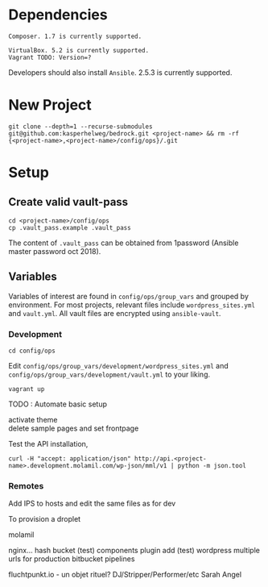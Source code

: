 # Dependencies

    Composer. 1.7 is currently supported.

    VirtualBox. 5.2 is currently supported.  
    Vagrant TODO: Version=?

Developers should also install `Ansible`. 2.5.3 is currently supported.


# New Project

    git clone --depth=1 --recurse-submodules git@github.com:kasperhelweg/bedrock.git <project-name> && rm -rf {<project-name>,<project-name>/config/ops}/.git

# Setup

## Create valid vault-pass

    cd <project-name>/config/ops
    cp .vault_pass.example .vault_pass

The content of `.vault_pass` can be obtained from 1password (Ansible master password oct 2018).

## Variables

Variables of interest are found in `config/ops/group_vars` and grouped by environment. For most projects, relevant files include `wordpress_sites.yml` and `vault.yml`. All vault files are encrypted using `ansible-vault`. 

### Development

    cd config/ops

Edit `config/ops/group_vars/development/wordpress_sites.yml` and `config/ops/group_vars/development/vault.yml` to your liking.

    vagrant up

TODO : Automate basic setup

activate theme  
delete sample pages and set frontpage

Test the API installation,

    curl -H "accept: application/json" http://api.<project-name>.development.molamil.com/wp-json/mml/v1 | python -m json.tool


### Remotes

Add IPS to hosts and edit the same files as for dev

To provision a droplet
    



molamil

nginx... hash bucket (test)
components plugin add (test)
wordpress multiple urls for production
bitbucket pipelines


fluchtpunkt.io - un objet rituel?
DJ/Stripper/Performer/etc Sarah Angel
